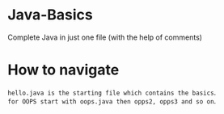 # Java-Basics
Complete Java in just one file (with the help of comments)
# How to navigate
`hello.java is the starting file which contains the basics`.
<br/>
`for OOPS start with oops.java then opps2, opps3 and so on`.
